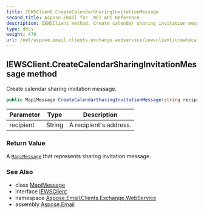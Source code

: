 ```yaml
---
title: IEWSClient.CreateCalendarSharingInvitationMessage
second_title: Aspose.Email for .NET API Reference
description: IEWSClient method. Create calendar sharing invitation message
type: docs
weight: 470
url: /net/aspose.email.clients.exchange.webservice/iewsclient/createcalendarsharinginvitationmessage/
---
```

## IEWSClient.CreateCalendarSharingInvitationMessage method

Create calendar sharing invitation message.

```csharp
public MapiMessage CreateCalendarSharingInvitationMessage(string recipient)
```

| Parameter | Type | Description |
| --- | --- | --- |
| recipient | String | A recipient's address. |

### Return Value

A [`MapiMessage`](../../../aspose.email.mapi/mapimessage/) that represents sharing invitation message.

### See Also

* class [MapiMessage](../../../aspose.email.mapi/mapimessage/)
* interface [IEWSClient](../)
* namespace [Aspose.Email.Clients.Exchange.WebService](../../iewsclient/)
* assembly [Aspose.Email](../../../)


